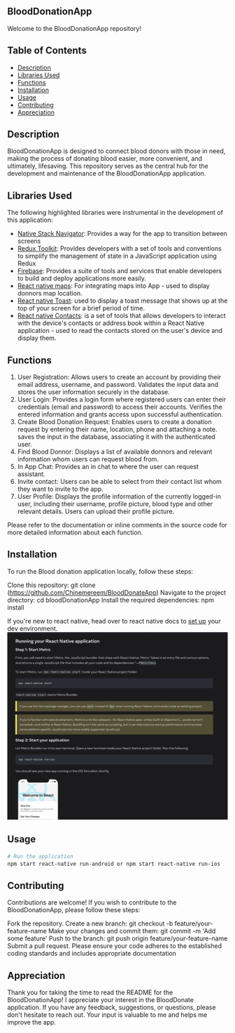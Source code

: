 ## BloodDonationApp
Welcome to the BloodDonationApp repository! 

## Table of Contents

- [Description](#description)
- [Libraries Used](#libraries-used)
- [Functions](#functions)
- [Installation](#installation)
- [Usage](#usage)
- [Contributing](#contributing)
- [Appreciation](#appreciation)

## Description
BloodDonationApp is designed to connect blood donors with those in need, making the process of donating blood easier, more convenient, and ultimately, lifesaving.
This repository serves as the central hub for the development and maintenance of the BloodDonationApp application.

## Libraries Used 

The following highlighted libraries were instrumental in the development of this application:

- [Native Stack Navigator](https://reactnavigation.org/docs/native-stack-navigator/): Provides a way for the app to transition between screens
- [Redux Toolkit](https://redux-toolkit.js.org/introduction/getting-started): Provides developers with a set of tools and conventions to simplify the management of state in a JavaScript application using Redux
- [Firebase](https://firebase.google.com/docs?gad=1&gclid=CjwKCAjwvJyjBhApEiwAWz2nLQ3LoDviNnoVQv3abZiZqloyvPn_oIxAfviHPd5tX2m1IohJzcJhiBoChmAQAvD_BwE&gclsrc=aw.ds): Provides a suite of tools and services that enable developers to build and deploy applications more easily. 
- [React native maps](https://github.com/react-native-maps/react-native-maps): For integrating maps into App - used to display donnors map location.
- [React native Toast](https://www.npmjs.com/package/react-native-root-toast): used to display a toast message that shows up at the top of your screen for a brief period of time.
- [React native Contacts](https://www.npmjs.com/package/react-native-root-toast): is a set of tools that allows developers to interact with the device's contacts or address book within a React Native application - used to read the contacts stored on the user's device and display them.

## Functions

1. User Registration: Allows users to create an account by providing their email address, username, and password. Validates the input data and stores the user information securely in the database.
2. User Login: Provides a login form where registered users can enter their credentials (email and password) to access their accounts. Verifies the entered information and grants access upon successful authentication.
3. Create Blood Donation Request: Enables users to create a donation request by entering their name, location, phone and attaching a note. saves the input in the database, associating it with the authenticated user.
4. Find Blood Donnor: Displays a list of available donnors and relevant information whom users can request blood from.
5. In App Chat: Provides  an in chat to where the user can request assistant.
6. Invite contact: Users can be able to select from their contact list whom they want to invite to the app.
7. User Profile: Displays the profile information of the currently logged-in user, including their username, profile picture, blood type and other relevant details. Users can upload their profile picture.

Please refer to the documentation or inline comments in the source code for more detailed information about each function.

## Installation
To run the Blood donation application locally, follow these steps:

Clone this repository: git clone (https://github.com/Chinemereem/BloodDonateApp)
Navigate to the project directory: cd bloodDonationApp
Install the required dependencies: npm install


If you're new to react native, head over to react native docs to [set up](https://reactnative.dev/docs/environment-setup) your dev environment.
![Content Screenshot](/image.png)

## Usage

```bash
# Run the application
npm start react-native run-android or npm start react-native run-ios 
```

## Contributing
Contributions are welcome! If you wish to contribute to the BloodDonationApp, please follow these steps:

Fork the repository.
Create a new branch: git checkout -b feature/your-feature-name
Make your changes and commit them: git commit -m 'Add some feature'
Push to the branch: git push origin feature/your-feature-name
Submit a pull request.
Please ensure your code adheres to the established coding standards and includes appropriate documentation

## Appreciation

Thank you for taking the time to read the README for the BloodDonationApp! I appreciate your interest in the BloodDonate application. If you have any feedback, suggestions, or questions, please don't hesitate to reach out. Your input is valuable to me and helps me improve the app.



